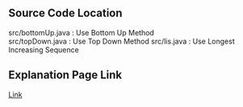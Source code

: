 ## Source Code Location

src/bottomUp.java : Use Bottom Up Method  
src/topDown.java : Use Top Down Method
src/lis.java : Use Longest Increasing Sequence

## Explanation Page Link

[Link](https://lunareclipse000.wordpress.com/2024/04/11/%eb%b0%b1%ec%a4%80java-2565-%ec%a0%84%ea%b9%83%ec%a4%84/)
